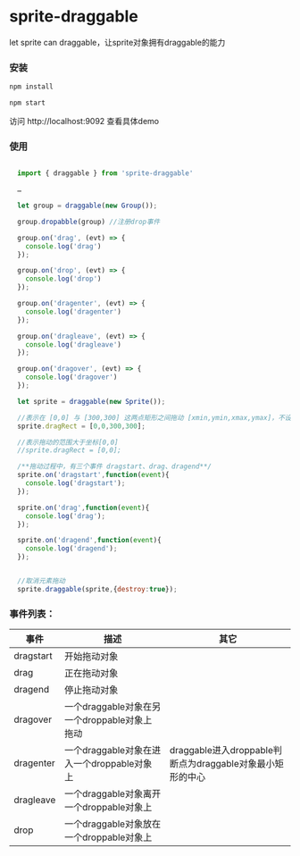 # sprite-draggable
let sprite can draggable，让sprite对象拥有draggable的能力

### 安装

```javascript
npm install

npm start
```
访问 http://localhost:9092 查看具体demo



### 使用
```javascript

  import { draggable } from 'sprite-draggable'

  …

  let group = draggable(new Group());

  group.dropabble(group) //注册drop事件

  group.on('drag', (evt) => {
    console.log('drag')
  });

  group.on('drop', (evt) => {
    console.log('drop')
  });

  group.on('dragenter', (evt) => {
    console.log('dragenter')
  });

  group.on('dragleave', (evt) => {
    console.log('dragleave')
  });

  group.on('dragover', (evt) => {
    console.log('dragover')
  });

  let sprite = draggable(new Sprite());

  //表示在 [0,0] 与 [300,300] 这两点矩形之间拖动 [xmin,ymin,xmax,ymax]，不设置表示不控制拖动范围
  sprite.dragRect = [0,0,300,300];

  //表示拖动的范围大于坐标[0,0]
  //sprite.dragRect = [0,0];

  /**拖动过程中，有三个事件 dragstart、drag、dragend**/
  sprite.on('dragstart',function(event){
    console.log('dragstart');
  });

  sprite.on('drag',function(event){
    console.log('drag');
  });

  sprite.on('dragend',function(event){
    console.log('dragend');
  });


  //取消元素拖动
  sprite.draggable(sprite,{destroy:true});

```

### 事件列表：

| 事件   |      描述      |  其它 |
|----------|-------------|------|
| dragstart |  开始拖动对象 |  |
| drag |    正在拖动对象   |   |
| dragend | 停止拖动对象 |     |
| dragover | 一个draggable对象在另一个droppable对象上拖动 |     |
| dragenter | 一个draggable对象在进入一个droppable对象上 |   draggable进入droppable判断点为draggable对象最小矩形的中心  |
| dragleave | 一个draggable对象离开一个droppable对象上 |     |
| drop | 一个draggable对象放在一个droppable对象上 |     |




